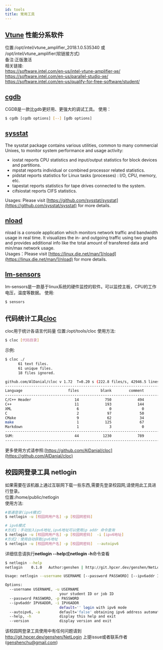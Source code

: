 ```yaml
---
id: tools
title: 常用工具
---
```


## [Vtune](https://software.intel.com/en-us/intel-vtune-amplifier-xe/) 性能分系软件
位置:/opt/intel/vtune_amplifier_2018.1.0.535340 或 /opt/intel/vtune_amplifier(软链接方式)  
备注:正版激活  
相关链接:  
https://software.intel.com/en-us/intel-vtune-amplifier-xe/  
https://software.intel.com/en-us/parallel-studio-xe/  
https://software.intel.com/en-us/qualify-for-free-software/student/  

## [cgdb](https://cgdb.github.io/)
CGDB是一款比gdb更好用、更强大的调试工具。
使用：
```bash
$ cgdb [cgdb options] [--] [gdb options]
```

## [sysstat](https://github.com/sysstat/sysstat)
The sysstat package contains various utilities, common to many commercial Unixes, to monitor system performance and usage activity:  
- iostat reports CPU statistics and input/output statistics for block devices and partitions.
- mpstat reports individual or combined processor related statistics.
- pidstat reports statistics for Linux tasks (processes) : I/O, CPU, memory, etc.
- tapestat reports statistics for tape drives connected to the system.
- cifsiostat reports CIFS statistics.

 Usages: Please visit [https://github.com/sysstat/sysstat](https://github.com/sysstat/sysstat) for more details.
 
## [nload](https://linux.die.net/man/1/nload)
nload is a console application which monitors network traffic and bandwidth usage in real time. It visualizes the in- and outgoing traffic using two graphs and provides additional info like the total amount of transfered data and min/max network usage.  
Usages：Please visit [https://linux.die.net/man/1/nload](https://linux.die.net/man/1/nload) for more details.

## [lm-sensors](https://github.com/groeck/lm-sensors)
lm-sensors是一款基于linux系统的硬件监控的软件。可以监控主板，CPU的工作电压，温度等数据。
使用:
```bash
$ sensors
```

## 代码统计工具[cloc](https://github.com/AlDanial/cloc)
cloc用于统计各语言代码量
位置:/opt/tools/cloc
使用方法:
```bash
$ cloc [代码目录]
```

示例:
```bash
$ cloc ./
      61 text files.
      61 unique files.                              
      18 files ignored.

github.com/AlDanial/cloc v 1.72  T=0.20 s (222.8 files/s, 42946.5 lines/s)
-------------------------------------------------------------------------------
Language                     files          blank        comment           code
-------------------------------------------------------------------------------
C/C++ Header                    14            750            494           3359
C++                             11            193            144           1141
XML                              6              0              0            931
C                                2             97             50            454
CMake                            9             62             34            340
make                             1            125             67            226
Markdown                         1              3              0             11
-------------------------------------------------------------------------------
SUM:                            44           1230            789           6462
-------------------------------------------------------------------------------
```
更多使用方式请参照:[https://github.com/AlDanial/cloc](https://github.com/AlDanial/cloc)

##  校园网登录工具 netlogin
如果需要在该机器上通过互联网下载一些东西,需要先登录校园网,请使用此工具进行登录。  
位置:/home/public/netlogin  
使用方法:
```bash
#普通登录(ipv4模式)
$ netlogin -u [校园网用户名] -p [校园网密码] 

# ipv6模式
#方式1：手动加入ipv6地址,ipv6地址可以使用ip addr 命令查询
$ netlogin -u [校园网用户名] -p [校园网密码]  -i [ipv6地址]
#方式2：使用自动获取ipv6地址
$ netlogin -u [校园网用户名] -p [校园网密码]  --autoipv6
```
详细信息请执行**netlogin --help**或**netlogin -h**命令查看  
```bash
$ netlogin --help
netlogin	0.1.0	Author:genshen | http://git.hpcer.dev/genshen/NetLogin

Usage: netlogin --username USERNAME [--password PASSWORD] [--ipv6addr IPV6ADDR] [--autoipv6]

Options:
  --username USERNAME, -u USERNAME
                         your student ID or job ID
  --password PASSWORD, -p PASSWORD
  --ipv6addr IPV6ADDR, -i IPV6ADDR
                         default='' login with ipv6 mode
  --autoipv6, -a         default='false' obtaining ipv6 address automatically and login with ipv6 mode
  --help, -h             display this help and exit
  --version              display version and exit
```
该校园网登录工具使用中有任何问题请到 http://git.hpcer.dev/genshen/NetLogin 上提issue或者联系作者([genshenchu@gmail.com](mailto:genshenchu@gmail.com))
